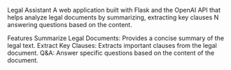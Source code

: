 Legal Assistant
A web application built with Flask and the OpenAI API that helps analyze legal documents by summarizing, extracting key clauses N answering questions based on the content.

Features
Summarize Legal Documents: Provides a concise summary of the legal text.
Extract Key Clauses: Extracts important clauses from the legal document.
Q&A: Answer specific questions based on the content of the document.

